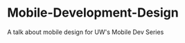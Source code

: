 Mobile-Development-Design
=========================

A talk about mobile design for UW's Mobile Dev Series
